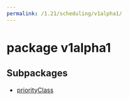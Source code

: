 ```yaml
---
permalink: /1.21/scheduling/v1alpha1/
---
```


# package v1alpha1



## Subpackages

* [priorityClass](scheduling-v1alpha1-priorityClass.md)